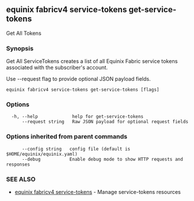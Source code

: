 ## equinix fabricv4 service-tokens get-service-tokens

Get All Tokens

### Synopsis

Get All ServiceTokens creates a list of all Equinix Fabric service tokens associated with the subscriber's account.

Use --request flag to provide optional JSON payload fields.

```
equinix fabricv4 service-tokens get-service-tokens [flags]
```

### Options

```
  -h, --help             help for get-service-tokens
      --request string   Raw JSON payload for optional request fields
```

### Options inherited from parent commands

```
      --config string   config file (default is $HOME/equinix/equinix.yaml)
      --debug           Enable debug mode to show HTTP requests and responses
```

### SEE ALSO

* [equinix fabricv4 service-tokens](equinix_fabricv4_service-tokens.md)	 - Manage service-tokens resources

